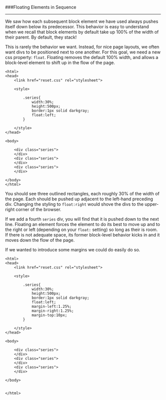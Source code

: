 ###Floating Elements in Sequence

-----

We saw how each subsequent block element we have used always pushes itself down below its predecessor. This behavior is easy to understand when we recall that block elements by default take up 100% of the width of their parent. By default, they stack!

This is rarely the behavior we want. Instead, for nice page layouts, we often want divs to be positioned next to one another. For this goal, we need a new css property: `float`. Floating removes the default 100% width, and allows a block-level element to shift up in the flow of the page.

```
<html>
<head>
	<link href="reset.css" rel="stylesheet">

	<style>
		
		.series{
			width:30%;
			height:500px;
			border:1px solid darkgray; 
			float:left;
		}

	</style>
</head>

<body>

	<div class="series"> 
	</div>
	<div class="series"> 
	</div>
	<div class="series"> 
	</div>

</body>
</html>
```

You should see three outlined rectangles, each roughly 30% of the width of the page. Each should be pushed up adjacent to the left-hand preceding div. Changing the styling to `float:right` would shove the divs to the upper-right corner of the browser.

If we add a fourth `series` div, you will find that it is pushed down to the next line. Floating an element forces the element to do its best to move up and to the right or left (depending on your `float:` setting) so long as their is room. If there is not adequate space, its former block-level behavior kicks in and it moves down the flow of the page.

If we wanted to introduce some margins we could do easily do so.

```
<html>
<head>
	<link href="reset.css" rel="stylesheet">

	<style>
		
		.series{
			width:30%;
			height:500px;
			border:1px solid darkgray; 
			float:left;
			margin-left:1.25%;
			margin-right:1.25%;
			margin-top:10px;
		}

	</style>
</head>

<body>

	<div class="series"> 
	</div>
	<div class="series"> 
	</div>
	<div class="series"> 
	</div>
	
</body>


</html>
```



